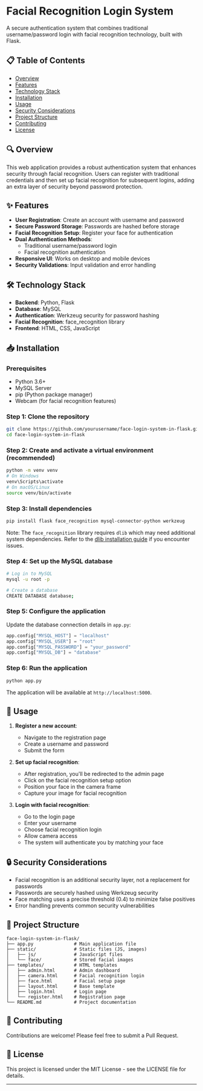 # Facial Recognition Login System

A secure authentication system that combines traditional username/password login with facial recognition technology, built with Flask.

## 📋 Table of Contents

- [Overview](#overview)
- [Features](#features)
- [Technology Stack](#technology-stack)
- [Installation](#installation)
- [Usage](#usage)
- [Security Considerations](#security-considerations)
- [Project Structure](#project-structure)
- [Contributing](#contributing)
- [License](#license)

## 🔍 Overview

This web application provides a robust authentication system that enhances security through facial recognition. Users can register with traditional credentials and then set up facial recognition for subsequent logins, adding an extra layer of security beyond password protection.

## ✨ Features

- **User Registration**: Create an account with username and password
- **Secure Password Storage**: Passwords are hashed before storage
- **Facial Recognition Setup**: Register your face for authentication
- **Dual Authentication Methods**: 
  - Traditional username/password login
  - Facial recognition authentication
- **Responsive UI**: Works on desktop and mobile devices
- **Security Validations**: Input validation and error handling

## 🛠️ Technology Stack

- **Backend**: Python, Flask
- **Database**: MySQL
- **Authentication**: Werkzeug security for password hashing
- **Facial Recognition**: face_recognition library
- **Frontend**: HTML, CSS, JavaScript

## 📥 Installation

### Prerequisites

- Python 3.6+
- MySQL Server
- pip (Python package manager)
- Webcam (for facial recognition features)

### Step 1: Clone the repository

```bash
git clone https://github.com/yourusername/face-login-system-in-flask.git
cd face-login-system-in-flask
```

### Step 2: Create and activate a virtual environment (recommended)

```bash
python -m venv venv
# On Windows
venv\Scripts\activate
# On macOS/Linux
source venv/bin/activate
```

### Step 3: Install dependencies

```bash
pip install flask face_recognition mysql-connector-python werkzeug
```

Note: The `face_recognition` library requires `dlib` which may need additional system dependencies. Refer to the [dlib installation guide](https://github.com/davisking/dlib) if you encounter issues.

### Step 4: Set up the MySQL database

```bash
# Log in to MySQL
mysql -u root -p

# Create a database
CREATE DATABASE database;
```

### Step 5: Configure the application

Update the database connection details in `app.py`:

```python
app.config["MYSQL_HOST"] = "localhost"
app.config["MYSQL_USER"] = "root"
app.config["MYSQL_PASSWORD"] = "your_password"
app.config["MYSQL_DB"] = "database"
```

### Step 6: Run the application

```bash
python app.py
```

The application will be available at `http://localhost:5000`.

## 🚀 Usage

1. **Register a new account**:
   - Navigate to the registration page
   - Create a username and password
   - Submit the form

2. **Set up facial recognition**:
   - After registration, you'll be redirected to the admin page
   - Click on the facial recognition setup option
   - Position your face in the camera frame
   - Capture your image for facial recognition

3. **Login with facial recognition**:
   - Go to the login page
   - Enter your username
   - Choose facial recognition login
   - Allow camera access
   - The system will authenticate you by matching your face

## 🔒 Security Considerations

- Facial recognition is an additional security layer, not a replacement for passwords
- Passwords are securely hashed using Werkzeug security
- Face matching uses a precise threshold (0.4) to minimize false positives
- Error handling prevents common security vulnerabilities

## 📁 Project Structure

```
face-login-system-in-flask/
├── app.py               # Main application file
├── static/              # Static files (JS, images)
│   ├── js/              # JavaScript files
│   └── face/            # Stored facial images
├── templates/           # HTML templates
│   ├── admin.html       # Admin dashboard
│   ├── camera.html      # Facial recognition login
│   ├── face.html        # Facial setup page
│   ├── layout.html      # Base template
│   ├── login.html       # Login page
│   └── register.html    # Registration page
└── README.md            # Project documentation
```

## 👥 Contributing

Contributions are welcome! Please feel free to submit a Pull Request.

## 📄 License

This project is licensed under the MIT License - see the LICENSE file for details.

---
